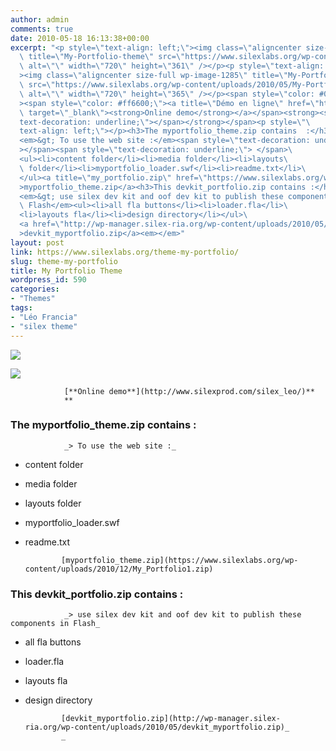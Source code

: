 ```yaml
---
author: admin
comments: true
date: 2010-05-18 16:13:38+00:00
excerpt: "<p style=\"text-align: left;\"><img class=\"aligncenter size-full wp-image-1284\"\
  \ title=\"My-Portfolio-theme\" src=\"https://www.silexlabs.org/wp-content/uploads/2010/05/My-Portfolio-theme.jpg\"\
  \ alt=\"\" width=\"720\" height=\"361\" /></p><p style=\"text-align: center;\"\
  ><img class=\"aligncenter size-full wp-image-1285\" title=\"My-Portfolio-theme-2\"\
  \ src=\"https://www.silexlabs.org/wp-content/uploads/2010/05/My-Portfolio-theme-2.jpg\"\
  \ alt=\"\" width=\"720\" height=\"365\" /></p><span style=\"color: #000000;\"\
  ><span style=\"color: #ff6600;\"><a title=\"Démo en ligne\" href=\"http://www.silexprod.com/silex_leo/\"\
  \ target=\"_blank\"><strong>Online demo</strong></a></span><strong><span style=\"\
  text-decoration: underline;\"></span></strong></span><p style=\"\
  text-align: left;\"></p><h3>The myportfolio_theme.zip contains  :</h3>\
  <em>&gt; To use the web site :</em><span style=\"text-decoration: underline;\"\
  ></span><span style=\"text-decoration: underline;\"> </span>\
  <ul><li>content folder</li><li>media folder</li><li>layouts\
  \ folder</li><li>myportfolio_loader.swf</li><li>readme.txt</li>\
  </ul><a title=\"my_portfolio.zip\" href=\"https://www.silexlabs.org/wp-content/uploads/2010/12/My_Portfolio1.zip\"\
  >myportfolio_theme.zip</a><h3>This devkit_portfolio.zip contains :</h3>\
  <em>&gt; use silex dev kit and oof dev kit to publish these components in\
  \ Flash</em><ul><li>all fla buttons</li><li>loader.fla</li>\
  <li>layouts fla</li><li>design directory</li></ul>\
  <a href=\"http://wp-manager.silex-ria.org/wp-content/uploads/2010/05/devkit_myportfolio.zip\"\
  >devkit_myportfolio.zip</a><em></em>"
layout: post
link: https://www.silexlabs.org/theme-my-portfolio/
slug: theme-my-portfolio
title: My Portfolio Theme
wordpress_id: 590
categories:
- "Themes"
tags:
- "Léo Francia"
- "silex theme"
---
```


![](https://www.silexlabs.org/wp-content/uploads/2010/05/My-Portfolio-theme.jpg)




![](https://www.silexlabs.org/wp-content/uploads/2010/05/My-Portfolio-theme-2.jpg)


				[**Online demo**](http://www.silexprod.com/silex_leo/)**
				**






### The myportfolio_theme.zip contains  :


				_> To use the web site :_





  * content folder


  * media folder


  * layouts folder


  * myportfolio_loader.swf


  * readme.txt


				[myportfolio_theme.zip](https://www.silexlabs.org/wp-content/uploads/2010/12/My_Portfolio1.zip)


### This devkit_portfolio.zip contains :


				_> use silex dev kit and oof dev kit to publish these components in Flash_




  * all fla buttons


  * loader.fla


  * layouts fla


  * design directory


				[devkit_myportfolio.zip](http://wp-manager.silex-ria.org/wp-content/uploads/2010/05/devkit_myportfolio.zip)_
				_
